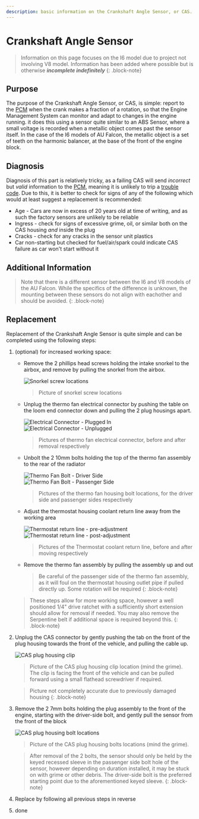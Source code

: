 ```yaml
---
description: basic information on the Crankshaft Angle Sensor, or CAS.
---
```


# Crankshaft Angle Sensor

> Information on this page focuses on the I6 model due to project not involving V8 model. Information has been added where possible but is otherwise ***incomplete indefinitely***
{: .block-note}

## Purpose
<!-- TODO add link to theoretical ABS page -->

The purpose of the Crankshaft Angle Sensor, or CAS, is simple: report to the [PCM](../../PCMBCM/DTCCodes/DTCCodes.md#pcm-location) when the crank makes a fraction of a rotation, so that the Engine Management System can monitor and adapt to changes in the engine running. it does this using a sensor quite similar to an ABS Sensor, where a small voltage is recorded when a metallic object comes past the sensor itself. In the case of the I6 models of AU Falcon, the metallic object is a set of teeth on the harmonic balancer, at the base of the front of the engine block.

## Diagnosis

Diagnosis of this part is relatively tricky, as a failing CAS will send *incorrect* but *valid* information to the [PCM](../../PCMBCM/DTCCodes/DTCCodes.md#pcm-location), meaning it is unlikely to trip a [trouble code](../../PCMBCM/DTCCodes/DTCCodes.md#dtcs). Due to this, it is better to check for signs of any of the following which would at least suggest a replacement is recommended:

- Age - Cars are now in excess of 20 years old at time of writing, and as such the factory sensors are unlikely to be reliable
- Ingress - check for signs of excessive grime, oil, or similar both on the CAS housing *and* inside the plug
- Cracks - check for any cracks in the sensor unit plastics
- Car non-starting but checked for fuel/air/spark could indicate CAS failure as car won't start without it

## Additional Information

> Note that there is a different sensor between the I6 and V8 models of the AU Falcon. While the specifics of the difference is unknown, the mounting between these sensors do not align with eachother and should be avoided.
{: .block-note}

## Replacement

Replacement of the Crankshaft Angle Sensor is quite simple and can be completed using the following steps:

1. (optional) for increased working space:

    - Remove the 2 phillips head screws holding the intake snorkel to the airbox, and remove by pulling the snorkel from the airbox.

        ![Snorkel screw locations](../../Common/airbox-screws.jpg)
        > Picture of snorkel screw locations

    - Unplug the thermo fan electrical connector by pushing the table on the loom end connector down and pulling the 2 plug housings apart.

        ![Electrical Connector - Plugged In](./electrical-plug-plugged.jpg)
        ![Electrical Connector - Unplugged](./electrical-plug-unplugged.jpg)
        > Pictures of thermo fan electrical connector, before and after removal respectively

    - Unbolt the 2 10mm bolts holding the top of the thermo fan assembly to the rear of the radiator

        ![Thermo Fan Bolt - Driver Side](./thermo-fan-driver-bolt.jpg)
        ![Thermo Fan Bolt - Passenger Side](./thermo-fan-passenger-bolt.jpg)
        > Pictures of the thermo fan housing bolt locations, for the driver side and passenger sides respectively

    - Adjust the thermostat housing coolant return line away from the working area

        ![Thermostat return line - pre-adjustment](./return-line-location.jpg)
        ![Thermostat return line - post-adjustment](./return-line-location-moved.jpg)
        > Pictures of the Thermostat coolant return line, before and after moving respectively

    - Remove the thermo fan assembly by pulling the assembly up and out

        > Be careful of the passenger side of the thermo fan assembly, as it will foul on the thermostat housing outlet pipe if pulled directly up. Some rotation will be required
        {: .block-note}

    > These steps allow for more working space, however a well positioned 1/4" drive ratchet with a sufficiently short extension should allow for removal if needed. You may also remove the Serpentine belt if additional space is required beyond this.
    {: .block-note}

1. Unplug the CAS connector by gently pushing the tab on the front of the plug housing towards the front of the vehicle, and pulling the cable up.

    ![CAS plug housing clip](./CAS-connector.jpg)
    > Picture of the CAS plug housing clip location (mind the grime). The clip is facing the front of the vehicle and can be pulled forward using a small flathead screwdriver if required.

    > Picture not completely accurate due to previously damaged housing
    {: .block-note}

1. Remove the 2 7mm bolts holding the plug assembly to the front of the engine, starting with the driver-side bolt, and gently pull the sensor from the front of the block

    ![CAS plug housing bolt locations](./CAS-bolts.jpg)
    > Picture of the CAS plug housing bolts locations (mind the grime).

    > After removal of the 2 bolts, the sensor should only be held by the keyed recessed sleeve in the passenger side bolt hole of the sensor, however depending on duration installed, it may be stuck on with grime or other debris. The driver-side bolt is the preferred starting point due to the aforementioned keyed sleeve.
    {: .block-note}

1. Replace by following all previous steps in reverse
1. done